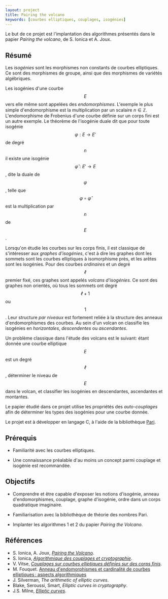 ```yaml
---
layout: project
title: Pairing the volcano
keywords: [courbes elliptiques, couplages, isogénies]
---
```


Le but de ce projet est l'implantation des algorithmes présentés dans
le papier *Pairing the volcano*, de S. Ionica et
A. Joux.

## Résumé

Les *isogénies* sont les morphismes non constants de courbes
elliptiques. Ce sont des morphismes de groupe, ainsi que des
morphismes de variétés algébriques.

Les isogénies d'une courbe $$E$$ vers elle même sont appelées des
*endomorphismes*. L'exemple le plus simple d'endomorphisme est la
multiplication par un scalaire $n∈ℤ$. L'endomorphisme de Frobenius
d'une courbe définie sur un corps fini est un autre exemple. Le
théorème de l'isogénie duale dit que pour toute isogénie $$φ:E→E'$$ de
degré $$n$$ il existe une isogénie $$\hat{φ}:E'→E$$, dite la duale de
$$φ$$, telle que $$φ∘\hat{φ}$$ est la multiplication par $$n$$ de
$$E$$.

Lorsqu'on étudie les courbes sur les corps finis, il est classique de
s'intéresser aux *graphes d'isogénies*, c'est à dire les graphes dont
les sommets sont les courbes elliptiques à isomorphisme près, et les
arêtes sont les isogénies. Pour des courbes *ordinaires* et un degré
$$ℓ$$ premier fixé, ces graphes sont appelés *volcans d'isogénies*. Ce
sont des graphes non orientés, où tous les sommets ont degré $$ℓ+1$$
ou $$1$$. Leur structure *par niveaux* est fortement reliée à la
structure des anneaux d'endomorphismes des courbes. Au sein d'un
volcan on classifie les isogénies en *horizontales*, *descendentes* ou
*ascendantes*.

Un problème classique dans l'étude des volcans est le suivant: étant
donnée une courbe elliptique $$E$$ est un degré $$ℓ$$, déterminer le
niveau de $$E$$ dans le volcan, et classifier les isogénies en
descendantes, ascendantes et montantes.

Le papier étudié dans ce projet utilise les propriétés des
*auto-couplages* afin de déterminer les types des isogénies pour une
courbe donnée.

Le projet est à développer en langage C, à l'aide de la bibliothèque
[Pari](http://pari.math.u-bordeaux.fr/).

## Prérequis

- Familiarité avec les courbes elliptiques.

- Une connaissance préalable d'au moins un concept parmi couplage et
  isogénie est recommandée.

## Objectifs

- Comprendre et être capable d'exposer les notions d'isogénie, anneau
  d'endomorphismes, couplage, graphe d'isogénie, ordre dans un corps
  quadratique imaginaire.

- Familiarisation avec la bibliothèque de théorie des nombres Pari.

- Implanter les algorithmes 1 et 2 du papier *Pairing the Volcano*.

## Références

- S. Ionica, A. Joux, [*Pairing the Volcano*](http://arxiv.org/pdf/1110.3602.pdf).
- S. Ionica,
  [*Algorithmique des couplages et cryptographie*](http://www.lix.polytechnique.fr/~ionica/thesis.pdf).
- V. Vitse,
[*Couplages sur courbes elliptiques définies sur des corps finis*](http://www-fourier.ujf-grenoble.fr/~viva/research/articles/thesis.pdf).
- M. Fouquet.
  [Anneau d'endomorphismes et cardinalité de courbes elliptiques : aspects algorithmiques](http://www.lix.polytechnique.fr/Labo/Mireille.Fouquet/Manuscrit.ps.gz)
- J. Silverman, *The arithmetic of elliptic curves*.
- Blake, Seroussi, Smart, *Elliptic curves in cryptography*.
- J.S. Milne,
  [*Elliptic curves*](http://www.jmilne.org/math/Books/ectext5.pdf).
